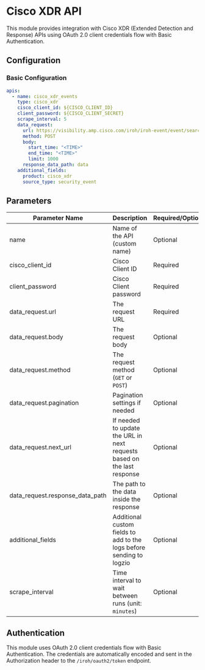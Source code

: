 # Cisco XDR API

This module provides integration with Cisco XDR (Extended Detection and Response) APIs using OAuth 2.0 client credentials flow with Basic Authentication.

## Configuration

### Basic Configuration

```yaml
apis:
  - name: cisco_xdr_events
    type: cisco_xdr
    cisco_client_id: ${CISCO_CLIENT_ID}
    client_password: ${CISCO_CLIENT_SECRET}
    scrape_interval: 5    
    data_request:
      url: https://visibility.amp.cisco.com/iroh/iroh-event/event/search
      method: POST
      body:
        start_time: "<TIME>"    
        end_time: "<TIME>"
        limit: 1000
      response_data_path: data 
    additional_fields:
      product: cisco_xdr
      source_type: security_event

```

## Parameters

| Parameter Name | Description | Required/Optional | Default |
|----------------|-------------|-------------------|---------|
| name | Name of the API (custom name) | Optional | the defined `url` |
| cisco_client_id | Cisco Client ID | Required | - |
| client_password | Cisco Client password | Required | - |
| data_request.url | The request URL | Required | - |
| data_request.body | The request body | Optional | - |
| data_request.method | The request method (`GET` or `POST`) | Optional | `GET` |
| data_request.pagination | Pagination settings if needed | Optional | - |
| data_request.next_url | If needed to update the URL in next requests based on the last response | Optional | - |
| data_request.response_data_path | The path to the data inside the response | Optional | response root |
| additional_fields | Additional custom fields to add to the logs before sending to logzio | Optional | - |
| scrape_interval | Time interval to wait between runs (unit: `minutes`) | Optional | 1 (minute) |

## Authentication

This module uses OAuth 2.0 client credentials flow with Basic Authentication. The credentials are automatically encoded and sent in the Authorization header to the `/iroh/oauth2/token` endpoint.
